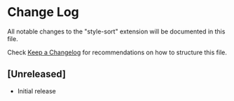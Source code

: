 # Change Log

All notable changes to the "style-sort" extension will be documented in this file.

Check [Keep a Changelog](http://keepachangelog.com/) for recommendations on how to structure this file.

## [Unreleased]

- Initial release
